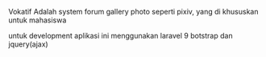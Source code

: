 Vokatif Adalah system forum gallery photo seperti pixiv, yang di khususkan untuk mahasiswa

untuk development aplikasi ini menggunakan laravel 9 botstrap dan jquery(ajax)
